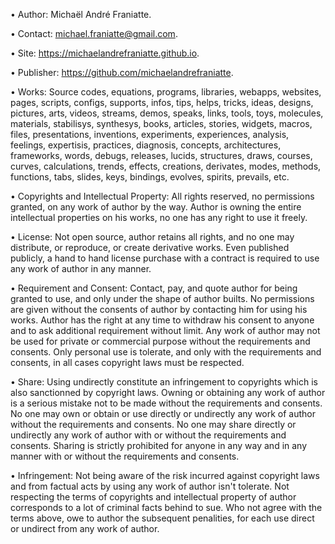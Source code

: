 ﻿  
• Author: Michaël André Franiatte.  
  
• Contact: michael.franiatte@gmail.com.  
  
• Site: https://michaelandrefraniatte.github.io.  
  
• Publisher: https://github.com/michaelandrefraniatte.  
  
• Works: Source codes, equations, programs, libraries, webapps, websites, pages, scripts, configs, supports, infos, tips, helps, tricks, ideas, designs, pictures, arts, videos, streams, demos, speaks, links, tools, toys, molecules, materials, stabilisys, synthesys, books, articles, stories, widgets, macros, files, presentations, inventions, experiments, experiences, analysis, feelings, expertisis, practices, diagnosis, concepts, architectures, frameworks, words, debugs, releases, lucids, structures, draws, courses, curves, calculations, trends, effects, creations, derivates, modes, methods, functions, tabs, slides, keys, bindings, evolves, spirits, prevails, etc.  
  
• Copyrights and Intellectual Property: All rights reserved, no permissions granted, on any work of author by the way. Author is owning the entire intellectual properties on his works, no one has any right to use it freely.  
  
• License: Not open source, author retains all rights, and no one may distribute, or reproduce, or create derivative works. Even published publicly, a hand to hand license purchase with a contract is required to use any work of author in any manner.  
  
• Requirement and Consent: Contact, pay, and quote author for being granted to use, and only under the shape of author builts. No permissions are given without the consents of author by contacting him for using his works. Author has the right at any time to withdraw his consent to anyone and to ask additional requirement without limit. Any work of author may not be used for private or commercial purpose without the requirements and consents. Only personal use is tolerate, and only with the requirements and consents, in all cases copyright laws must be respected.  
  
• Share: Using undirectly constitute an infringement to copyrights which is also sanctionned by copyright laws. Owning or obtaining any work of author is a serious mistake not to be made without the requirements and consents. No one may own or obtain or use directly or undirectly any work of author without the requirements and consents. No one may share directly or undirectly any work of author with or without the requirements and consents. Sharing is strictly prohibited for anyone in any way and in any manner with or without the requirements and consents.  
  
• Infringement: Not being aware of the risk incurred against copyright laws and from factual acts by using any work of author isn't tolerate. Not respecting the terms of copyrights and intellectual property of author corresponds to a lot of criminal facts behind to sue. Who not agree with the terms above, owe to author the subsequent penalities, for each use direct or undirect from any work of author.  
  